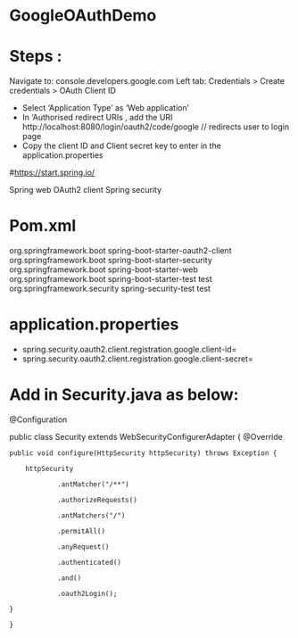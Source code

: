 # GoogleOAuthDemo
# Steps :
Navigate to: console.developers.google.com
Left tab: Credentials > Create credentials > OAuth Client ID
-	Select ‘Application Type’ as ‘Web application’
-	In ‘Authorised redirect URIs , add the URI http://localhost:8080/login/oauth2/code/google // redirects user to login page
-	Copy the client ID and Client secret key to enter in the application.properties



#https://start.spring.io/

Spring web
OAuth2 client
Spring security


# Pom.xml
<dependency>
   <groupId>org.springframework.boot</groupId>
   <artifactId>spring-boot-starter-oauth2-client</artifactId>
</dependency>
<dependency>
   <groupId>org.springframework.boot</groupId>
   <artifactId>spring-boot-starter-security</artifactId>
</dependency>
<dependency>
   <groupId>org.springframework.boot</groupId>
   <artifactId>spring-boot-starter-web</artifactId>
</dependency>

<dependency>
   <groupId>org.springframework.boot</groupId>
   <artifactId>spring-boot-starter-test</artifactId>
   <scope>test</scope>
</dependency>
<dependency>
   <groupId>org.springframework.security</groupId>
   <artifactId>spring-security-test</artifactId>
   <scope>test</scope>
</dependency>


# application.properties

- spring.security.oauth2.client.registration.google.client-id=
- spring.security.oauth2.client.registration.google.client-secret=



# Add in Security.java as below:

@Configuration

public class Security extends WebSecurityConfigurerAdapter
{ 
@Override

    public void configure(HttpSecurity httpSecurity) throws Exception {
    
        httpSecurity
        
                .antMatcher("/**")
                
                .authorizeRequests()
                
                .antMatchers("/")
                
                .permitAll()
                
                .anyRequest()
                
                .authenticated()
                
                .and()
                
                .oauth2Login();
                
    }
    
    }


